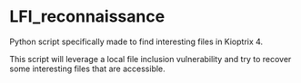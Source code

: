 # LFI_reconnaissance
Python script specifically made to find interesting files in Kioptrix 4.

This script will leverage a local file inclusion vulnerability and try to recover some interesting files that are accessible. 

